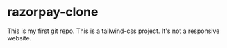 # razorpay-clone
This is my first git repo.
This is a tailwind-css project. 
It's not a responsive website.
